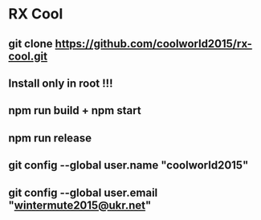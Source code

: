 # RX Cool
git clone https://github.com/coolworld2015/rx-cool.git
-------------------------------------------------------------------------------------------------
Install only in root !!! 
-------------------------------------------------------------------------------------------------
npm run build + npm start
-------------------------------------------------------------------------------------------------
npm run release
-------------------------------------------------------------------------------------------------
git config --global user.name "coolworld2015"
-------------------------------------------------------------------------------------------------
git config --global user.email "wintermute2015@ukr.net"
-------------------------------------------------------------------------------------------------
